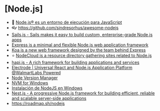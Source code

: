# [Node.js]

- 🔸 [Node.js® es un entorno de ejecución para JavaScript](https://nodejs.org/es/)
- 👓 <https://github.com/sindresorhus/awesome-nodejs>
- [Sails.js - Sails makes it easy to build custom, enterprise-grade Node.js apps](https://sailsjs.com/)
- [Express is a minimal and flexible Node.js web application framework](https://expressjs.com/)
- [Koa is a new web framework designed by the team behind Express](https://koajs.com/)
- ⭐ [NodeCloud is a resource directory gathering sites related to Node.js](http://www.nodecloud.org/)
- [hapi.js - A rich framework for building applications and services](https://hapijs.com/)
- [Electrode | Universal React and Node.js Application Platform @WalmartLabs Powered](https://www.electrode.io/)
- [Node Version Manager](https://github.com/nvm-sh/nvm)
- [NVM for Windows](https://github.com/coreybutler/nvm-windows)
- [Instalación de NodeJS en Windows](https://learn.microsoft.com/es-es/windows/dev-environment/javascript/nodejs-on-windows)
- [Nest.js - A progressive Node.js framework for building efficient, reliable and scalable server-side applications](https://nestjs.com/)
- <https://roadmap.sh/nodejs>
